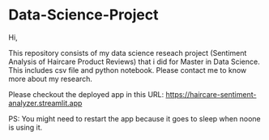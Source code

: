 ﻿# Data-Science-Project
Hi, 

This repository consists of my data science reseach project (Sentiment Analysis of Haircare Product Reviews) that i did for Master in Data Science.
This includes csv file and python notebook.
Please contact me to know more about my research.

Please checkout the deployed app in this URL: https://haircare-sentiment-analyzer.streamlit.app

PS: You might need to restart the app because it goes to sleep when noone is using it.
